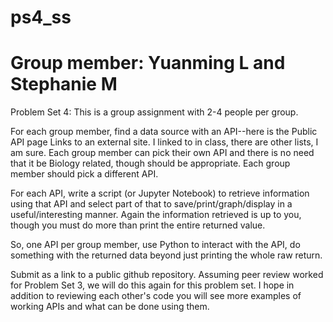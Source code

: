 # ps4_ss
# Group member: Yuanming L and Stephanie M
Problem Set 4: 
This is a group assignment with 2-4 people per group.

For each group member, find a data source with an API--here is the Public API page Links to an external site. I linked to in class, there are other lists, I am sure. Each group member can pick their own API and there is no need that it be Biology related, though should be appropriate. Each group member should pick a different API.

For each API, write a script (or Jupyter Notebook) to retrieve information using that API and select part of that to save/print/graph/display in a useful/interesting manner. Again the information retrieved is up to you, though you must do more than print the entire returned value.

So, one API per group member, use Python to interact with the API, do something with the returned data beyond just printing the whole raw return.

Submit as a link to a public github repository. Assuming peer review worked for Problem Set 3, we will do this again for this problem set. I hope in addition to reviewing each other's code you will see more examples of working APIs and what can be done using them.
